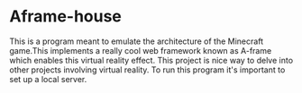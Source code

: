 # Aframe-house
This is a program meant to emulate the architecture of the Minecraft game.This implements a really cool web framework known as A-frame which enables this virtual reality effect.
This project is nice way to delve into other projects involving virtual reality.
To run this program it's important to set up a local server.

